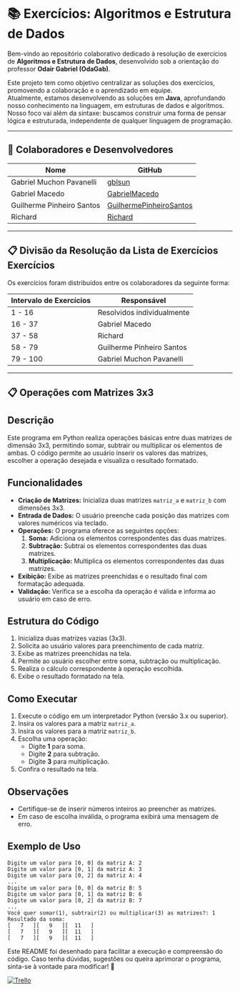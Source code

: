 # 📚 Exercícios: Algoritmos e Estrutura de Dados

 Bem-vindo ao repositório colaborativo dedicado à resolução de exercícios de **Algoritmos e Estrutura de Dados**, desenvolvido sob a orientação do professor **Odair Gabriel (OdaGab)**.  

Este projeto tem como objetivo centralizar as soluções dos exercícios, promovendo a colaboração e o aprendizado em equipe.  
Atualmente, estamos desenvolvendo as soluções em **Java**, aprofundando nosso conhecimento na linguagem, em estruturas de dados e algoritmos.  
Nosso foco vai além da sintaxe: buscamos construir uma forma de pensar lógica e estruturada, independente de qualquer linguagem de programação.  

---

## 👥 Colaboradores e Desenvolvedores

| Nome                      | GitHub                                         |
|---------------------------|-----------------------------------------------|
| Gabriel Muchon Pavanelli  | [gblsun](https://github.com/gblsun)          |
| Gabriel Macedo            | [GabrielMacedo](https://github.com/GabrielMascavo75)         |
| Guilherme Pinheiro Santos | [GuilhermePinheiroSantos](https://github.com/GuilhermePinheiroSantos) |
| Richard                   | [Richard](https://github.com/RichardMendes49)               |

---

## 📋 Divisão da Resolução da Lista de Exercícios Exercícios

Os exercícios foram distribuídos entre os colaboradores da seguinte forma:

| Intervalo de Exercícios | Responsável                   |
|-------------------------|--------------------------------|
| 1 - 16                 | Resolvidos individualmente     |
| 16 - 37                | Gabriel Macedo                |
| 37 - 58                | Richard                        |
| 58 - 79                | Guilherme Pinheiro Santos      |
| 79 - 100               | Gabriel Muchon Pavanelli       |

---

## 📋 Operações com Matrizes 3x3  

## Descrição  
Este programa em Python realiza operações básicas entre duas matrizes de dimensão 3x3, permitindo somar, subtrair ou multiplicar os elementos de ambas. O código permite ao usuário inserir os valores das matrizes, escolher a operação desejada e visualiza o resultado formatado.  

## Funcionalidades  
- **Criação de Matrizes:** Inicializa duas matrizes `matriz_a` e `matriz_b` com dimensões 3x3.  
- **Entrada de Dados:** O usuário preenche cada posição das matrizes com valores numéricos via teclado.  
- **Operações:** O programa oferece as seguintes opções:  
  1. **Soma:** Adiciona os elementos correspondentes das duas matrizes.  
  2. **Subtração:** Subtrai os elementos correspondentes das duas matrizes.  
  3. **Multiplicação:** Multiplica os elementos correspondentes das duas matrizes.  
- **Exibição:** Exibe as matrizes preenchidas e o resultado final com formatação adequada.  
- **Validação:** Verifica se a escolha da operação é válida e informa ao usuário em caso de erro.  

## Estrutura do Código  
1. Inicializa duas matrizes vazias (3x3).  
2. Solicita ao usuário valores para preenchimento de cada matriz.  
3. Exibe as matrizes preenchidas na tela.  
4. Permite ao usuário escolher entre soma, subtração ou multiplicação.  
5. Realiza o cálculo correspondente à operação escolhida.  
6. Exibe o resultado formatado na tela.  

## Como Executar  
1. Execute o código em um interpretador Python (versão 3.x ou superior).  
2. Insira os valores para a matriz `matriz_a`.  
3. Insira os valores para a matriz `matriz_b`.  
4. Escolha uma operação:  
   - Digite **1** para soma.  
   - Digite **2** para subtração.  
   - Digite **3** para multiplicação.  
5. Confira o resultado na tela.  

## Observações  
- Certifique-se de inserir números inteiros ao preencher as matrizes.  
- Em caso de escolha inválida, o programa exibirá uma mensagem de erro.  

## Exemplo de Uso  
```plaintext
Digite um valor para [0, 0] da matriz A: 2  
Digite um valor para [0, 1] da matriz A: 3  
Digite um valor para [0, 2] da matriz A: 4  
...  
Digite um valor para [0, 0] da matriz B: 5  
Digite um valor para [0, 1] da matriz B: 6  
Digite um valor para [0, 2] da matriz B: 7  
...  
Você quer somar(1), subtrair(2) ou multiplicar(3) as matrizes?: 1  
Resultado da soma:  
[   7   ][   9   ][  11   ]  
[   7   ][   9   ][  11   ]  
[   7   ][   9   ][  11   ]  
```  

Este README foi desenhado para facilitar a execução e compreensão do código. Caso tenha dúvidas, sugestões ou queira aprimorar o programa, sinta-se à vontade para modificar! 🚀  


[![Trello](    https://img.shields.io/badge/Trello-0052CC?style=for-the-badge&logo=trello&logoColor=white)](https://trello.com/invite/b/67cb64bf66003079e51ad863/ATTI46fab2ea9c580713321ec2e666cd495b8092B118/atividade-de-algoritmos-e-estrutura-de-dados)



